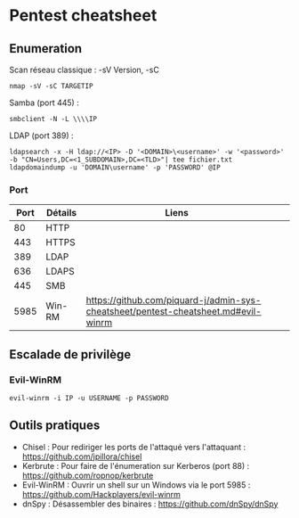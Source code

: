  # Pentest cheatsheet

## Enumeration
Scan réseau classique  : -sV Version, -sC
```
nmap -sV -sC TARGETIP
```
Samba (port 445) :
```
smbclient -N -L \\\\IP
```
LDAP (port 389) :
```
ldapsearch -x -H ldap://<IP> -D '<DOMAIN>\<username>' -w '<password>' -b "CN=Users,DC=<1_SUBDOMAIN>,DC=<TLD>"| tee fichier.txt
ldapdomaindump -u 'DOMAIN\username' -p 'PASSWORD' @IP
```


### Port
|Port|Détails|Liens|   |   |
|---|---|---|---|---|
|80|HTTP|   |   |   |
|443|HTTPS   |   |   |   |
|389|LDAP|   |   |   |
|636|LDAPS|   |   |   |
|445|SMB|   |   |   |
|5985|Win-RM|https://github.com/piquard-j/admin-sys-cheatsheet/pentest-cheatsheet.md#evil-winrm ||   |

## Escalade de privilège
### Evil-WinRM
```
evil-winrm -i IP -u USERNAME -p PASSWORD
```

## Outils pratiques

* Chisel : Pour rediriger les ports de l'attaqué vers l'attaquant : https://github.com/jpillora/chisel
* Kerbrute : Pour faire de l'énumeration sur Kerberos (port 88) : https://github.com/ropnop/kerbrute
* Evil-WinRM : Ouvrir un shell sur un Windows via le port 5985 : https://github.com/Hackplayers/evil-winrm
* dnSpy : Désassembler des binaires : https://github.com/dnSpy/dnSpy
